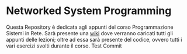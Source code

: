 # Networked System Programming
Questa Repository è dedicata agli appunti del corso Programmazione Sistemi in Rete. Sarà presente una [wiki](https://github.com/follen99/NetworkedSystemProgramming/wiki) dove verranno caricati tutti gli appunti delle lezioni; oltre ad essa sarà presente del codice, ovvero tutti i vari esercizi svolti durante il corso.
Test Commit
